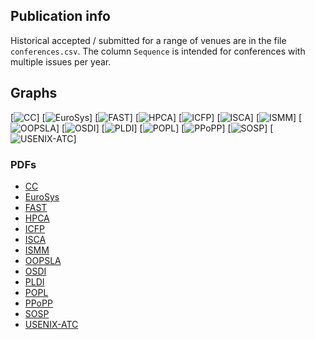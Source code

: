 ## Publication info

Historical accepted / submitted for a range of venues are in the file `conferences.csv`. The column `Sequence` is intended for conferences with
multiple issues per year.

## Graphs

[![CC](https://github.com/emeryberger/conference-foo/blob/main/graphs/CC.png)]
[![EuroSys](https://github.com/emeryberger/conference-foo/blob/main/graphs/EuroSys.png)]
[![FAST](https://github.com/emeryberger/conference-foo/blob/main/graphs/FAST.png)]
[![HPCA](https://github.com/emeryberger/conference-foo/blob/main/graphs/HPCA.png)]
[![ICFP](https://github.com/emeryberger/conference-foo/blob/main/graphs/ICFP.png)]
[![ISCA](https://github.com/emeryberger/conference-foo/blob/main/graphs/ISCA.png)]
[![ISMM](https://github.com/emeryberger/conference-foo/blob/main/graphs/ISMM.png)]
[![OOPSLA](https://github.com/emeryberger/conference-foo/blob/main/graphs/OOPSLA.png)]
[![OSDI](https://github.com/emeryberger/conference-foo/blob/main/graphs/OSDI.png)]
[![PLDI](https://github.com/emeryberger/conference-foo/blob/main/graphs/PLDI.png)]
[![POPL](https://github.com/emeryberger/conference-foo/blob/main/graphs/POPL.png)]
[![PPoPP](https://github.com/emeryberger/conference-foo/blob/main/graphs/PPoPP.png)]
[![SOSP](https://github.com/emeryberger/conference-foo/blob/main/graphs/SOSP.png)]
[![USENIX-ATC](https://github.com/emeryberger/conference-foo/blob/main/graphs/USENIX-ATC.png)]

### PDFs

* [CC](graphs/CC.pdf)
* [EuroSys](graphs/EuroSys.pdf)
* [FAST](graphs/FAST.pdf)
* [HPCA](graphs/HPCA.pdf)
* [ICFP](graphs/ICFP.pdf)
* [ISCA](graphs/ISCA.pdf)
* [ISMM](graphs/ISMM.pdf)
* [OOPSLA](graphs/OOPSLA.pdf)
* [OSDI](graphs/OSDI.pdf)
* [PLDI](graphs/PLDI.pdf)
* [POPL](graphs/POPL.pdf)
* [PPoPP](graphs/PPoPP.pdf)
* [SOSP](graphs/SOSP.pdf)
* [USENIX-ATC](graphs/USENIX-ATC.pdf)

